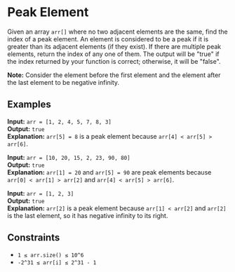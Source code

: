 # Peak Element

Given an array `arr[]` where no two adjacent elements are the same, find the index of a peak element. An element is considered to be a peak if it is greater than its adjacent elements (if they exist). If there are multiple peak elements, return the index of any one of them. The output will be "true" if the index returned by your function is correct; otherwise, it will be "false".

**Note:** Consider the element before the first element and the element after the last element to be negative infinity.

## Examples

**Input:** `arr = [1, 2, 4, 5, 7, 8, 3]`  
**Output:** `true`  
**Explanation:** `arr[5] = 8` is a peak element because `arr[4] < arr[5] > arr[6]`.

**Input:** `arr = [10, 20, 15, 2, 23, 90, 80]`  
**Output:** `true`  
**Explanation:** `arr[1] = 20` and `arr[5] = 90` are peak elements because `arr[0] < arr[1] > arr[2]` and `arr[4] < arr[5] > arr[6]`.

**Input:** `arr = [1, 2, 3]`  
**Output:** `true`  
**Explanation:** `arr[2]` is a peak element because `arr[1] < arr[2]` and `arr[2]` is the last element, so it has negative infinity to its right.

## Constraints

- `1 ≤ arr.size() ≤ 10^6`
- `-2^31 ≤ arr[i] ≤ 2^31 - 1`